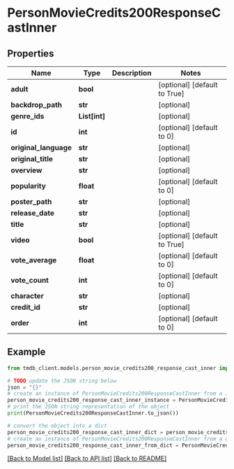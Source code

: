 # PersonMovieCredits200ResponseCastInner


## Properties

Name | Type | Description | Notes
------------ | ------------- | ------------- | -------------
**adult** | **bool** |  | [optional] [default to True]
**backdrop_path** | **str** |  | [optional] 
**genre_ids** | **List[int]** |  | [optional] 
**id** | **int** |  | [optional] [default to 0]
**original_language** | **str** |  | [optional] 
**original_title** | **str** |  | [optional] 
**overview** | **str** |  | [optional] 
**popularity** | **float** |  | [optional] [default to 0]
**poster_path** | **str** |  | [optional] 
**release_date** | **str** |  | [optional] 
**title** | **str** |  | [optional] 
**video** | **bool** |  | [optional] [default to True]
**vote_average** | **float** |  | [optional] [default to 0]
**vote_count** | **int** |  | [optional] [default to 0]
**character** | **str** |  | [optional] 
**credit_id** | **str** |  | [optional] 
**order** | **int** |  | [optional] [default to 0]

## Example

```python
from tmdb_client.models.person_movie_credits200_response_cast_inner import PersonMovieCredits200ResponseCastInner

# TODO update the JSON string below
json = "{}"
# create an instance of PersonMovieCredits200ResponseCastInner from a JSON string
person_movie_credits200_response_cast_inner_instance = PersonMovieCredits200ResponseCastInner.from_json(json)
# print the JSON string representation of the object
print(PersonMovieCredits200ResponseCastInner.to_json())

# convert the object into a dict
person_movie_credits200_response_cast_inner_dict = person_movie_credits200_response_cast_inner_instance.to_dict()
# create an instance of PersonMovieCredits200ResponseCastInner from a dict
person_movie_credits200_response_cast_inner_from_dict = PersonMovieCredits200ResponseCastInner.from_dict(person_movie_credits200_response_cast_inner_dict)
```
[[Back to Model list]](../README.md#documentation-for-models) [[Back to API list]](../README.md#documentation-for-api-endpoints) [[Back to README]](../README.md)


